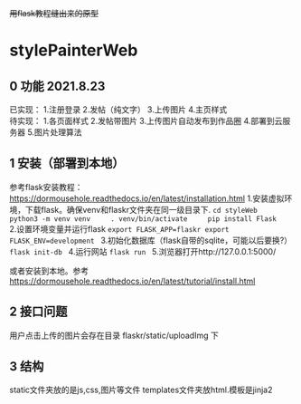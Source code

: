 ~~用flask教程缝出来的原型~~
# stylePainterWeb

## 0 功能 2021.8.23
已实现：  1.注册登录 2.发帖（纯文字） 3.上传图片 4.主页样式  
待实现：  1.各页面样式 2.发帖带图片 3.上传图片自动发布到作品圈 4.部署到云服务器 5.图片处理算法

## 1 安装（部署到本地）
参考flask安装教程：  <https://dormousehole.readthedocs.io/en/latest/installation.html>
1.安装虚拟环境，下载flask。确保venv和flaskr文件夹在同一级目录下.
    ```cd styleWeb    
    python3 -m venv venv    
    . venv/bin/activate    
    pip install Flask  
    ```
2.设置环境变量并运行flask
    ```export FLASK_APP=flaskr
    export FLASK_ENV=development
    ```
3.初始化数据库（flask自带的sqlite，可能以后要换?）
    ```flask init-db
    ```
4.运行网站
    ```flask run
    ```
5.浏览器打开http://127.0.0.1:5000/

或者安装到本地。参考<https://dormousehole.readthedocs.io/en/latest/tutorial/install.html>

## 2 接口问题
用户点击上传的图片会存在目录  flaskr/static/uploadImg  下

## 3 结构
static文件夹放的是js,css,图片等文件
templates文件夹放html.模板是jinja2
